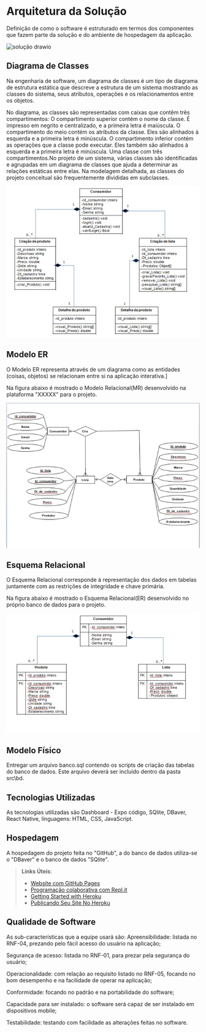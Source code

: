 # Arquitetura da Solução

Definição de como o software é estruturado em termos dos componentes que fazem parte da solução e do ambiente de hospedagem da aplicação.

![solução drawio](https://user-images.githubusercontent.com/91202959/194591526-ce008694-2bad-4549-9c23-1c130ee8acff.png)
## Diagrama de Classes

Na engenharia de software, um diagrama de classes é um tipo de diagrama de estrutura estática que descreve a estrutura de um sistema mostrando as classes do sistema, seus atributos, operações e os relacionamentos entre os objetos.

No diagrama, as classes são representadas com caixas que contêm três compartimentos: O compartimento superior contém o nome da classe. É impresso em negrito e centralizado, e a primeira letra é maiúscula. O compartimento do meio contém os atributos da classe. Eles são alinhados à esquerda e a primeira letra é minúscula. O compartimento inferior contém as operações que a classe pode executar. Eles também são alinhados à esquerda e a primeira letra é minúscula. Uma classe com três compartimentos.No projeto de um sistema, várias classes são identificadas e agrupadas em um diagrama de classes que ajuda a determinar as relações estáticas entre elas. Na modelagem detalhada, as classes do projeto conceitual são frequentemente divididas em subclasses.

<img src="img/diagrama-de-classes-Melhor-compra.jpg" alt="Figura do diagrama de classes do projeto MelhorCompra">

## Modelo ER

O Modelo ER representa através de um diagrama como as entidades (coisas, objetos) se relacionam entre si na aplicação interativa.]

Na figura abaixo é mostrado o Modelo Relacional(MR) desenvolvido na plataforma "XXXXX" para o projeto.

<img src="img/modelo-ER-Melhor-compra.jpg" alt="Figura do modelo ER do projeto MelhorCompra">

## Esquema Relacional

O Esquema Relacional corresponde à representação dos dados em tabelas juntamente com as restrições de integridade e chave primária.

Na figura abaixo é mostrado o Esquema Relacional(ER) desenvolvido no próprio banco de dados para o projeto.

<img src="img/modelo-esquema-relacional-Melhor-compra.jpg" alt="Figura do modelo Esquema relacional do projeto MelhorCompra">

## Modelo Físico

Entregar um arquivo banco.sql contendo os scripts de criação das tabelas do banco de dados. Este arquivo deverá ser incluído dentro da pasta src\bd.

## Tecnologias Utilizadas

As tecnologias utilizadas são Dashboard - Expo código, SQlite, DBaver, React Native, linguagens: HTML, CSS, JavaScript.

## Hospedagem

A hospedagem do projeto feita no "GitHub", a do banco de dados utiliza-se o "DBaver" e o banco de dados "SQlite".
> **Links Úteis**:
>
> - [Website com GitHub Pages](https://pages.github.com/)
> - [Programação colaborativa com Repl.it](https://repl.it/)
> - [Getting Started with Heroku](https://devcenter.heroku.com/start)
> - [Publicando Seu Site No Heroku](http://pythonclub.com.br/publicando-seu-hello-world-no-heroku.html)

## Qualidade de Software

As sub-características que a equipe usará são: Apreensibilidade: listada no RNF-04, prezando pelo fácil acesso do usuário na aplicação;

Segurança de acesso: listada no RNF-01, para prezar pela segurança do usuário;

Operacionalidade: com relação ao requisito listado no RNF-05, focando no bom desempenho e na facilidade de operar na aplicação;

Conformidade: focando no padrão e na portabilidade do software;

Capacidade para ser instalado: o software será capaz de ser instalado em dispositivos mobile;

Testabilidade: testando com facilidade as alterações feitas no software.






